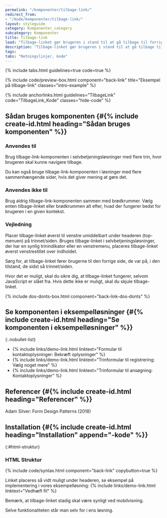 ```yaml
---
permalink: "/komponenter/tilbage-link/"
redirect_from:
- "/kode/komponenter/tilbage-link/"
layout: styleguide
category: Komponenter_category
subcategory: Komponenter
title: Tilbage-link
lead: "Tilbage-linket gør brugeren i stand til at gå tilbage til forrige trin eller side i en selvbetjeningsløsning."
description: "Tilbage-linket gør brugeren i stand til at gå tilbage til forrige trin eller side i en selvbetjeningsløsning."
tags:
tabs: "Retningslinjer, kode"
---
```


{% include tabs.html guidelines=true code=true %}

{% include code/preview-box.html component="back-link" title="Eksempel på tilbage-link" classes="intro-example" %}

{% include anchorlinks.html guidelines="TilbageLink" code="TilbageLink_Kode" classes="hide-code" %}

<!--split-->

## Sådan bruges komponenten {#{% include create-id.html heading="Sådan bruges komponenten" %}}

### Anvendes til

Brug tilbage-link-komponenten i selvbetjeningsløsninger med flere trin, hvor brugeren skal kunne navigere tilbage.

Du kan også bruge tilbage-link-komponenten i løsninger med flere sammenhængende sider, hvis det giver mening at gøre det.

### Anvendes ikke til

Brug aldrig tilbage-link-komponenten sammen med brødkrummer. Vælg enten tilbage-linket eller brødkrummen alt efter, hvad der fungerer bedst for brugeren i en given kontekst.

### Vejledning

Placer tilbage-linket øverst til venstre umiddelbart under headeren (top-menuen) på trinnet/siden. Bruges tilbage-linket i selvbetjeningsløsninger, der har en synlig trinindikator eller en venstremenu, placeres tilbage-linket øverst venstrestillet over indholdet.

Sørg for, at tilbage-linket fører brugerne til den forrige side, de var på, i den tilstand, de sidst så trinnet/siden.

Hvor det er muligt, skal du sikre dig, at tilbage-linket fungerer, selvom JavaScript er slået fra. Hvis dette ikke er muligt, skal du skjule tilbage-linket.

{% include dos-donts-box.html component="back-link-dos-donts" %}

## Se komponenten i eksempelløsninger {#{% include create-id.html heading="Se komponenten i eksempelløsninger" %}}

{:.nobullet-list}
- {% include links/demo-link.html linktext="Formular til kontaktoplysninger: Bekræft oplysninger" %}
- {% include links/demo-link.html linktext="Trinformular til registrering: Vælg noget mere" %}
- {% include links/demo-link.html linktext="Trinformular til ansøgning: Kontaktoplysninger" %}

## Referencer {#{% include create-id.html heading="Referencer" %}}

Adam Silver: Form Design Patterns (2018)

<!--split-->

## Installation {#{% include create-id.html heading="Installation" append="-kode" %}}

{:#html-struktur}
### HTML Struktur

{% include code/syntax.html component="back-link" copybutton=true %}

Linket placeres så vidt muligt under headeren, se eksempel på implementering i vores eksempelløsning: {% include links/demo-link.html linktext="Vedhæft fil" %}

Bemærk, at tilbage-linket stadig skal være synligt ved mobilvisning.

Selve funktionaliteten står man selv for i ens løsning.
